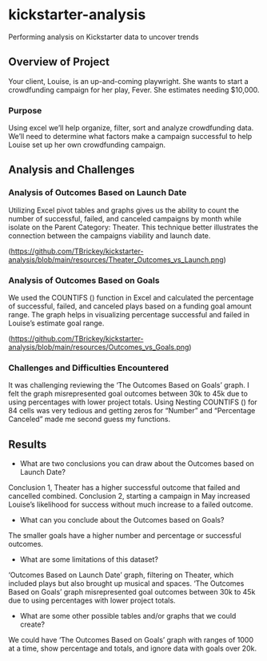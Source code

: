 # kickstarter-analysis
Performing analysis on Kickstarter data to uncover trends
## Overview of Project

Your client, Louise, is an up-and-coming playwright. She wants to start a crowdfunding campaign for her play, Fever. She estimates needing $10,000.

### Purpose

Using excel we’ll help organize, filter, sort and analyze crowdfunding data. We’ll need to determine what factors make a campaign successful to help Louise set up her own crowdfunding campaign.

## Analysis and Challenges

### Analysis of Outcomes Based on Launch Date

Utilizing Excel pivot tables and graphs gives us the ability to count the number of successful, failed, and canceled campaigns by month while isolate on the Parent Category: Theater. This technique better illustrates the connection between the campaigns viability and launch date.

(https://github.com/TBrickey/kickstarter-analysis/blob/main/resources/Theater_Outcomes_vs_Launch.png)

### Analysis of Outcomes Based on Goals

We used the COUNTIFS () function in Excel and calculated the percentage of successful, failed, and canceled plays based on a funding goal amount range. The graph helps in visualizing percentage successful and failed in Louise’s estimate goal range. 

(https://github.com/TBrickey/kickstarter-analysis/blob/main/resources/Outcomes_vs_Goals.png)

### Challenges and Difficulties Encountered

It was challenging reviewing the ‘The Outcomes Based on Goals’ graph. I felt the graph misrepresented goal outcomes between 30k to 45k due to using percentages with lower project totals. Using Nesting COUNTIFS () for 84 cells was very tedious and getting zeros for “Number” and “Percentage Canceled” made me second guess my functions.  

## Results

- What are two conclusions you can draw about the Outcomes based on Launch Date?

Conclusion 1, Theater has a higher successful outcome that failed and cancelled combined.
Conclusion 2, starting a campaign in May increased Louise’s likelihood for success without much increase to a failed outcome.

- What can you conclude about the Outcomes based on Goals?

The smaller goals have a higher number and percentage or successful outcomes.

- What are some limitations of this dataset?

‘Outcomes Based on Launch Date’ graph, filtering on Theater, which included plays but also brought up musical and spaces. ‘The Outcomes Based on Goals’ graph misrepresented goal outcomes between 30k to 45k due to using percentages with lower project totals. 

- What are some other possible tables and/or graphs that we could create?

We could have ‘The Outcomes Based on Goals’ graph with ranges of 1000 at a time, show percentage and totals, and ignore data with goals over 20k. 
